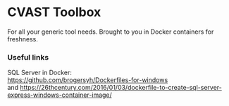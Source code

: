 # CVAST Toolbox #

For all your generic tool needs. Brought to you in Docker containers for freshness. 

### Useful links ###

SQL Server in Docker:  
https://github.com/brogersyh/Dockerfiles-for-windows   
and https://26thcentury.com/2016/01/03/dockerfile-to-create-sql-server-express-windows-container-image/   